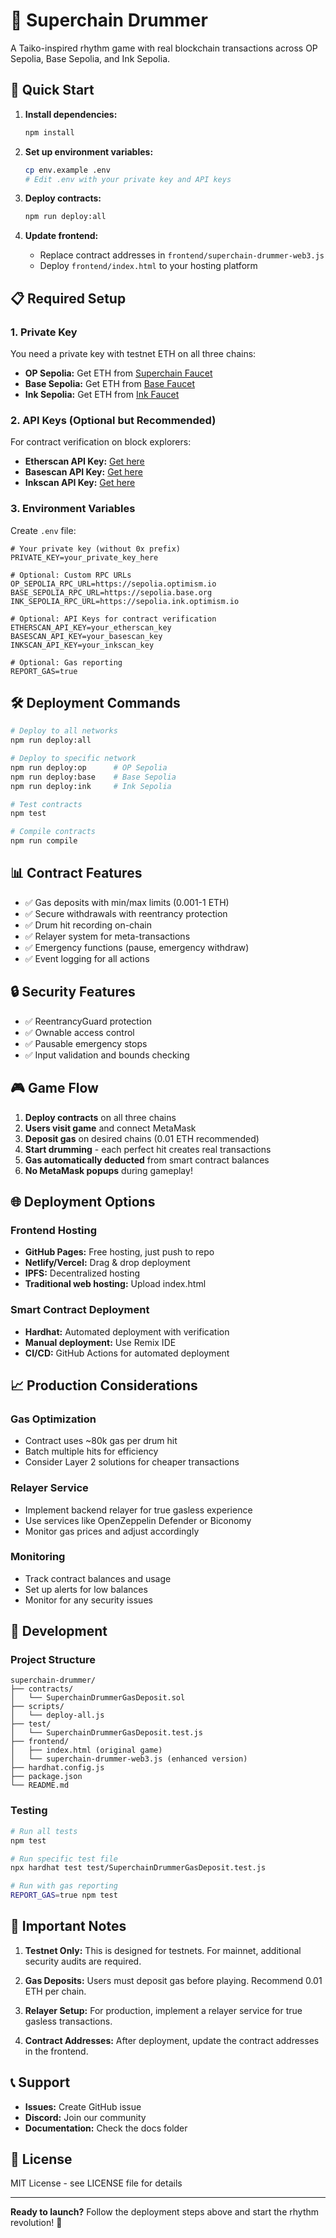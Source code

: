 # 🥁 Superchain Drummer

A Taiko-inspired rhythm game with real blockchain transactions across OP Sepolia, Base Sepolia, and Ink Sepolia.

## 🚀 Quick Start

1. **Install dependencies:**
   ```bash
   npm install
   ```

2. **Set up environment variables:**
   ```bash
   cp env.example .env
   # Edit .env with your private key and API keys
   ```

3. **Deploy contracts:**
   ```bash
   npm run deploy:all
   ```

4. **Update frontend:**
   - Replace contract addresses in `frontend/superchain-drummer-web3.js`
   - Deploy `frontend/index.html` to your hosting platform

## 📋 Required Setup

### 1. Private Key
You need a private key with testnet ETH on all three chains:
- **OP Sepolia:** Get ETH from [Superchain Faucet](https://app.optimism.io/bridge)
- **Base Sepolia:** Get ETH from [Base Faucet](https://bridge.base.org/deposit)
- **Ink Sepolia:** Get ETH from [Ink Faucet](https://faucet.ink.optimism.io)

### 2. API Keys (Optional but Recommended)
For contract verification on block explorers:

- **Etherscan API Key:** [Get here](https://etherscan.io/apis)
- **Basescan API Key:** [Get here](https://basescan.org/apis)
- **Inkscan API Key:** [Get here](https://sepolia-ink.optimism.io)

### 3. Environment Variables
Create `.env` file:
```env
# Your private key (without 0x prefix)
PRIVATE_KEY=your_private_key_here

# Optional: Custom RPC URLs
OP_SEPOLIA_RPC_URL=https://sepolia.optimism.io
BASE_SEPOLIA_RPC_URL=https://sepolia.base.org
INK_SEPOLIA_RPC_URL=https://sepolia.ink.optimism.io

# Optional: API Keys for contract verification
ETHERSCAN_API_KEY=your_etherscan_key
BASESCAN_API_KEY=your_basescan_key
INKSCAN_API_KEY=your_inkscan_key

# Optional: Gas reporting
REPORT_GAS=true
```

## 🛠 Deployment Commands

```bash
# Deploy to all networks
npm run deploy:all

# Deploy to specific network
npm run deploy:op      # OP Sepolia
npm run deploy:base    # Base Sepolia
npm run deploy:ink     # Ink Sepolia

# Test contracts
npm test

# Compile contracts
npm run compile
```

## 📊 Contract Features

- ✅ Gas deposits with min/max limits (0.001-1 ETH)
- ✅ Secure withdrawals with reentrancy protection
- ✅ Drum hit recording on-chain
- ✅ Relayer system for meta-transactions
- ✅ Emergency functions (pause, emergency withdraw)
- ✅ Event logging for all actions

## 🔒 Security Features

- ✅ ReentrancyGuard protection
- ✅ Ownable access control
- ✅ Pausable emergency stops
- ✅ Input validation and bounds checking

## 🎮 Game Flow

1. **Deploy contracts** on all three chains
2. **Users visit game** and connect MetaMask
3. **Deposit gas** on desired chains (0.01 ETH recommended)
4. **Start drumming** - each perfect hit creates real transactions
5. **Gas automatically deducted** from smart contract balances
6. **No MetaMask popups** during gameplay!

## 🌐 Deployment Options

### Frontend Hosting
- **GitHub Pages:** Free hosting, just push to repo
- **Netlify/Vercel:** Drag & drop deployment
- **IPFS:** Decentralized hosting
- **Traditional web hosting:** Upload index.html

### Smart Contract Deployment
- **Hardhat:** Automated deployment with verification
- **Manual deployment:** Use Remix IDE
- **CI/CD:** GitHub Actions for automated deployment

## 📈 Production Considerations

### Gas Optimization
- Contract uses ~80k gas per drum hit
- Batch multiple hits for efficiency
- Consider Layer 2 solutions for cheaper transactions

### Relayer Service
- Implement backend relayer for true gasless experience
- Use services like OpenZeppelin Defender or Biconomy
- Monitor gas prices and adjust accordingly

### Monitoring
- Track contract balances and usage
- Set up alerts for low balances
- Monitor for any security issues

## 🔧 Development

### Project Structure
```
superchain-drummer/
├── contracts/
│   └── SuperchainDrummerGasDeposit.sol
├── scripts/
│   └── deploy-all.js
├── test/
│   └── SuperchainDrummerGasDeposit.test.js
├── frontend/
│   ├── index.html (original game)
│   └── superchain-drummer-web3.js (enhanced version)
├── hardhat.config.js
├── package.json
└── README.md
```

### Testing
```bash
# Run all tests
npm test

# Run specific test file
npx hardhat test test/SuperchainDrummerGasDeposit.test.js

# Run with gas reporting
REPORT_GAS=true npm test
```

## 🚨 Important Notes

1. **Testnet Only:** This is designed for testnets. For mainnet, additional security audits are required.

2. **Gas Deposits:** Users must deposit gas before playing. Recommend 0.01 ETH per chain.

3. **Relayer Setup:** For production, implement a relayer service for true gasless transactions.

4. **Contract Addresses:** After deployment, update the contract addresses in the frontend.

## 📞 Support

- **Issues:** Create GitHub issue
- **Discord:** Join our community
- **Documentation:** Check the docs folder

## 📄 License

MIT License - see LICENSE file for details

---

**Ready to launch?** Follow the deployment steps above and start the rhythm revolution! 🎵 